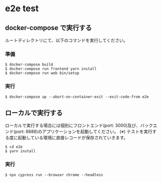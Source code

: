 # e2e test

## docker-compose で実行する

ルートディレクトリにて、以下のコマンドを実行してください。

### 準備

```
$ docker-compose build
$ docker-compose run frontend yarn install
$ docker-compose run web bin/setup
```

### 実行

```
$ docker-compose up --abort-on-container-exit --exit-code-from e2e
```

## ローカルで実行する

ローカルで実行する場合には個別にフロントエンド(port: 3000)及び、バックエンド(port: 8888)のアプリケーションを起動してください。
(※) テストを実行する度に起動している環境に直接レコードが保存されていきます。

```
$ cd e2e
$ yarn install
```

### 実行

```
$ npx cypress run --browser chrome --headless
```
